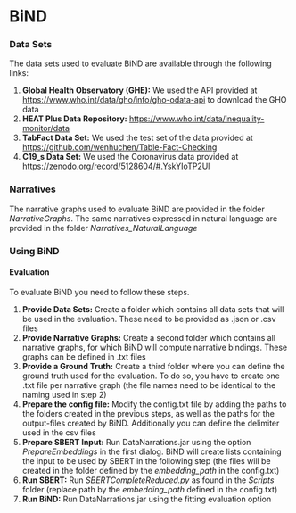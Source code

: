 # BiND

### Data Sets

The data sets used to evaluate BiND are available through the following links:

1. **Global Health Observatory (GHE):** We used the API provided at https://www.who.int/data/gho/info/gho-odata-api to download the GHO data
2. **HEAT Plus Data Repository:** https://www.who.int/data/inequality-monitor/data
3. **TabFact Data Set:** We used the test set of the data provided at https://github.com/wenhuchen/Table-Fact-Checking
4. **C19_s Data Set:** We used the Coronavirus data provided at https://zenodo.org/record/5128604/#.YskYIoTP2Ul

### Narratives

The narrative graphs used to evaluate BiND are provided in the folder *NarrativeGraphs*. The same narratives expressed in natural language are provided in the folder *Narratives_NaturalLanguage*

### Using BiND

#### Evaluation

To evaluate BiND you need to follow these steps.

1. **Provide Data Sets:** Create a folder which contains all data sets that will be used in the evaluation. These need to be provided as .json or .csv files
2. **Provide Narrative Graphs:** Create a second folder which contains all narrative graphs, for which BiND will compute narrative bindings. These graphs can be defined in .txt files
3. **Provide a Ground Truth:** Create a third folder where you can define the ground truth used for the evaluation. To do so, you have to create one .txt file per narrative graph (the file names need to be identical to the naming used in step 2)
5. **Prepare the config file:** Modify the config.txt file by adding the paths to the folders created in the previous steps, as well as the paths for the output-files created by BiND. Additionally you can define the delimiter used in the csv files
6. **Prepare SBERT Input:** Run DataNarrations.jar using the option *PrepareEmbeddings* in the first dialog. BiND will create lists containing the input to be used by SBERT in the following step (the files will be created in the folder defined by the *embedding_path* in the config.txt)
7. **Run SBERT:** Run *SBERTCompleteReduced.py* as found in the *Scripts* folder (replace path by the *embedding_path* defined in the config.txt)
8. **Run BiND:** Run DataNarrations.jar using the fitting evaluation option
